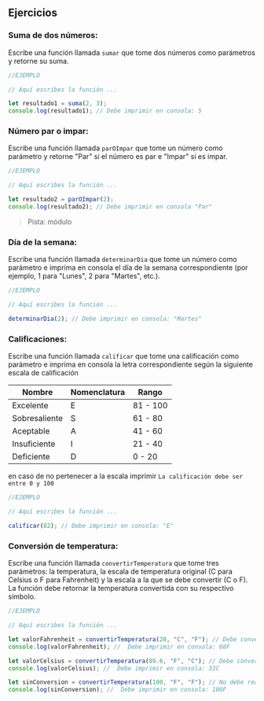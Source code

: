 ## Ejercicios

### Suma de dos números:

Escribe una función llamada `sumar` que tome dos números como parámetros y retorne su suma.

```js
//EJEMPLO

// Aquí escribes la función ...

let resultado1 = suma(2, 3);
console.log(resultado1); // Debe imprimir en consola: 5
```

### Número par o impar:

Escribe una función llamada `parOImpar` que tome un número como parámetro y retorne "Par" si el número es par e "Impar" si es impar.

```js
//EJEMPLO

// Aquí escribes la función ...

let resultado2 = parOImpar(2);
console.log(resultado2); // Debe imprimir en consola "Par"
```

> Pista: módulo

### Día de la semana:

Escribe una función llamada `determinarDia` que tome un número como parámetro e imprima en consola el día de la semana correspondiente (por ejemplo, 1 para "Lunes", 2 para "Martes", etc.).

```js
//EJEMPLO

// Aquí escribes la función ...

determinarDia(2); // Debe imprimir en consola: "Martes"
```

### Calificaciones:

Escribe una función llamada `calificar` que tome una calificación como parámetro e imprima en consola la letra correspondiente según la siguiente escala de calificación

| Nombre        | Nomenclatura | Rango    |
| ------------- | ------------ | -------- |
| Excelente     | E            | 81 - 100 |
| Sobresaliente | S            | 61 - 80  |
| Aceptable     | A            | 41 - 60  |
| Insuficiente  | I            | 21 - 40  |
| Deficiente    | D            | 0 - 20   |

en caso de no pertenecer a la escala imprimir `La calificación debe ser entre 0 y 100`

```js
//EJEMPLO

// Aquí escribes la función ...

calificar(82); // Debe imprimir en consola: "E"
```

### Conversión de temperatura:

Escribe una función llamada `convertirTemperatura` que tome tres parámetros: la temperatura, la escala de temperatura original (C para Celsius o F para Fahrenheit) y la escala a la que se debe convertir (C o F). La función debe retornar la temperatura convertida con su respectivo símbolo.

```js
//EJEMPLO

// Aquí escribes la función ...

let valorFahrenheit = convertirTemperatura(20, "C", "F"); // Debe convertir 20° Celsius a Fahrenheit
console.log(valorFahrenheit); //  Debe imprimir en consola: 68F

let valorCelsius = convertirTemperatura(89.6, "F", "C"); // Debe convertir 89.6° Fahrenheit a Celsius
console.log(valorCelsius); //  Debe imprimir en consola: 32C

let sinConversion = convertirTemperatura(100, "F", "F"); // No debe realizar conversión
console.log(sinConversion); //  Debe imprimir en consola: 100F
```
